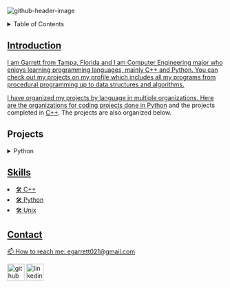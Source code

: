![github-header-image](https://github.com/garrettbovo/garrettbovo/assets/154717520/b7afe3a0-edb2-4cea-8b47-e687daa11c87)

<details>
<summary>Table of Contents</summary>
<ol>
  <li>
    <a href='#introduction'>Introduction</a>
  </li>
  <li>
    <a href='#projects'>Projects</a>
  </li>
  <li>
    <a href='#skills'>Skills</a>
  </li>
  <li>
    <a href='#Contact'>Contact</ol>
</details>

## Introduction
I am Garrett from Tampa, Florida and I am Computer Engineering major who enjoys learning programming languages, mainly C++ and Python. You can check out my projects on my profile which includes all my programs from procedural programming up to data structures and algorithms.

I have organized my projects by language in multiple organizations.  Here are the organizations for coding projects done in [Python](https://github.com/Python-Coding-Assignments) and the projects completed in [C++](https://github.com/CPP-Programming-Assingments).  The projects are also organized below.

## Projects
<details>
<summary>Python</summary>
<ul>
<details>
<summary>Procedural Programming Projects</summary>
</li>
</ol>
<ul>
  <li>
    <a href='https://github.com/Python-Coding-Assignments/Ticket-System'>Ticket-System</a>
  </li>
  <li>
    <a href='https://github.com/Python-Coding-Assignments/Grade-Calculator'>Grade-Calculator</a>
  </li>
  <li>
    <a href='https://github.com/Python-Coding-Assignments/Coin-Game'>Coin-Game</a>
  </li>
  <li>
    <a href='https://github.com/Python-Coding-Assignments/Numbers'>Numbers</a>
  </li>
  <li>
    <a href='#Contact'>Calculating-NFL-Passer-Ratings</ol>
</details>
</details>

## Skills
<li>
  🛠 C++
</li>
<li>
  🛠 Python
</li>
<li>
  🛠 Unix
</li>  

## Contact
📫 How to reach me: egarrett021@gmail.com 


[<img src='https://cdn.jsdelivr.net/npm/simple-icons@3.0.1/icons/github.svg' alt='github' height='40'>](https://github.com/garrettbovo)  [<img src='https://cdn.jsdelivr.net/npm/simple-icons@3.0.1/icons/linkedin.svg' alt='linkedin' height='40'>](https://www.linkedin.com/in/garrett-ellis-740b202a6/)  
